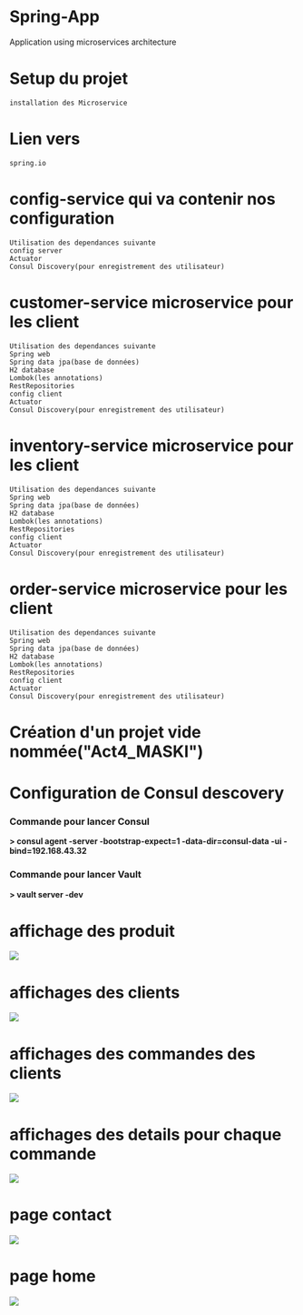 # Spring-App
Application using microservices architecture

# Setup du projet 
    installation des Microservice 
# Lien vers
    spring.io

# config-service qui va contenir nos configuration
    Utilisation des dependances suivante
    config server
    Actuator
    Consul Discovery(pour enregistrement des utilisateur)
# customer-service microservice pour les client
    Utilisation des dependances suivante
    Spring web
    Spring data jpa(base de données)
    H2 database
    Lombok(les annotations)
    RestRepositories
    config client
    Actuator
    Consul Discovery(pour enregistrement des utilisateur)
# inventory-service microservice pour les client
    Utilisation des dependances suivante
    Spring web
    Spring data jpa(base de données)
    H2 database
    Lombok(les annotations)
    RestRepositories
    config client
    Actuator
    Consul Discovery(pour enregistrement des utilisateur)
# order-service microservice pour les client
    Utilisation des dependances suivante
    Spring web
    Spring data jpa(base de données)
    H2 database
    Lombok(les annotations)
    RestRepositories
    config client
    Actuator
    Consul Discovery(pour enregistrement des utilisateur)
# Création d'un projet vide nommée("Act4_MASKI")

# Configuration de Consul descovery

<h3>Commande pour lancer Consul</h3>
<strong>> consul agent -server -bootstrap-expect=1 -data-dir=consul-data -ui -bind=192.168.43.32</strong>
<h3>Commande pour lancer Vault</h3>
<strong>> vault server -dev</strong>



# affichage des produit
<img src="captures/capture1.png"></img>

# affichages des clients
<img src="captures/capture2.png"></img>

# affichages des commandes des clients
<img src="captures/capture3.png"></img>


# affichages des details pour chaque commande

<img src="captures/capture4.png"></img>

# page contact

<img src="captures/capture5.png"></img>
# page home
<img src="captures/capture6.png"></img>
 
